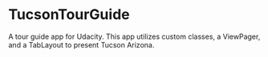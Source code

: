 # TucsonTourGuide
A tour guide app for Udacity.
This app utilizes custom classes, a ViewPager, and a TabLayout to present Tucson Arizona.
